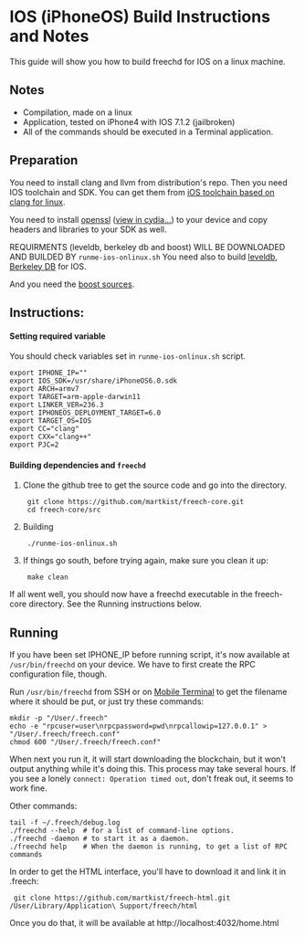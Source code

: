 IOS (iPhoneOS) Build Instructions and Notes
===========================================
This guide will show you how to build freechd for IOS on a linux machine.

Notes
-----

* Compilation, made on a linux 
* Application, tested on iPhone4 with IOS 7.1.2 (jailbroken)
* All of the commands should be executed in a Terminal application.

Preparation
-----------

You need to install clang and llvm from distribution's repo. Then you need IOS toolchain and SDK.
You can get them from [iOS toolchain based on clang for linux](https://code.google.com/p/ios-toolchain-based-on-clang-for-linux/).

You need to install [openssl](http://cydia.saurik.com/package/openssl/) ([view in cydia...](cydia://package/openssl)) to your
device and copy headers and libraries to your SDK as well.

REQUIRMENTS (leveldb, berkeley db and boost) WILL BE DOWNLOADED AND BUILDED BY `runme-ios-onlinux.sh`
You need also to build [leveldb](http://github.com/google/leveldb), [Berkeley DB](http://download.oracle.com/otn/berkeley-db/db-5.3.28.tar.gz)
for IOS.

And you need the [boost sources](http://www.boost.org/users/download/#live).

Instructions:
-------------

#### Setting required variable

You should check variables set in `runme-ios-onlinux.sh` script.


    export IPHONE_IP=""
    export IOS_SDK=/usr/share/iPhoneOS6.0.sdk
    export ARCH=armv7
    export TARGET=arm-apple-darwin11
    export LINKER_VER=236.3
    export IPHONEOS_DEPLOYMENT_TARGET=6.0
    export TARGET_OS=IOS
    export CC="clang"
    export CXX="clang++"
    export PJC=2
#### Building dependencies and `freechd`

1. Clone the github tree to get the source code and go into the directory.

        git clone https://github.com/martkist/freech-core.git
        cd freech-core/src

2. Building


        ./runme-ios-onlinux.sh

3. If things go south, before trying again, make sure you clean it up:


        make clean

If all went well, you should now have a freechd executable in the freech-core directory.
See the Running instructions below.

Running
-------

If you have been set IPHONE_IP before running script, it's now available at `/usr/bin/freechd` on your device.
We have to first create the RPC configuration file, though.

Run `/usr/bin/freechd` from SSH or on [Mobile Terminal](http://cydia.saurik.com/package/mobileterminal/) to get
the filename where it should be put, or just try these commands:

    mkdir -p "/User/.freech"
    echo -e "rpcuser=user\nrpcpassword=pwd\nrpcallowip=127.0.0.1" > "/User/.freech/freech.conf"
    chmod 600 "/User/.freech/freech.conf"

When next you run it, it will start downloading the blockchain, but it won't
output anything while it's doing this. This process may take several hours. If you see a lonely
`connect: Operation timed out`, don't freak out, it seems to work fine.

Other commands:

    tail -f ~/.freech/debug.log
    ./freechd --help  # for a list of command-line options.
    ./freechd -daemon # to start it as a daemon.
    ./freechd help    # When the daemon is running, to get a list of RPC commands

In order to get the HTML interface, you'll have to download it and link it in .freech:

     git clone https://github.com/martkist/freech-html.git /User/Library/Application\ Support/freech/html

Once you do that, it will be available at http://localhost:4032/home.html

